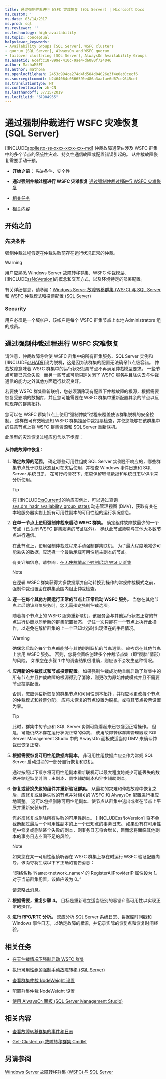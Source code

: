 ```yaml
---
title: 通过强制仲裁进行 WSFC 灾难恢复 (SQL Server) | Microsoft Docs
ms.custom: ''
ms.date: 03/14/2017
ms.prod: sql
ms.reviewer: ''
ms.technology: high-availability
ms.topic: conceptual
helpviewer_keywords:
- Availability Groups [SQL Server], WSFC clusters
- quorum [SQL Server], AlwaysOn and WSFC quorum
- failover clustering [SQL Server], AlwaysOn Availability Groups
ms.assetid: 6cefdc18-899e-410c-9ae4-d6080f724046
author: MashaMSFT
ms.author: mathoma
ms.openlocfilehash: 2453c994ca274d4fd584d04026e3f4e0eb0cecf6
ms.sourcegitcommit: b2464064c0566590e486a3aafae6d67ce2645cef
ms.translationtype: HT
ms.contentlocale: zh-CN
ms.lasthandoff: 07/15/2019
ms.locfileid: "67904955"
---
```

# <a name="wsfc-disaster-recovery-through-forced-quorum-sql-server"></a>通过强制仲裁进行 WSFC 灾难恢复 (SQL Server)
[!INCLUDE[appliesto-ss-xxxx-xxxx-xxx-md](../../../includes/appliesto-ss-xxxx-xxxx-xxx-md.md)]
  仲裁故障通常由涉及 WSFC 群集中的多个节点的系统性灾难、持久性通信故障或配置错误引起的。  从仲裁故障恢复需要手动干预。  
  
-   **开始之前：** [先决条件](#Prerequisites)、[安全性](#Security)  
  
-   **通过强制仲裁过程进行 WSFC 灾难恢复** [通过强制仲裁过程进行 WSFC 灾难恢复](#Main)  
  
-   [相关任务](#RelatedTasks)  
  
-   [相关内容](#RelatedContent)  
  
##  <a name="BeforeYouBegin"></a> 开始之前  
  
###  <a name="Prerequisites"></a> 先决条件  
 强制仲裁过程假定在仲裁失败前存在运行状况正常的仲裁。  
  
> [!WARNING]  
>  用户应熟悉 Windows Server 故障转移群集、WSFC 仲裁模型、 [!INCLUDE[ssNoVersion](../../../includes/ssnoversion-md.md)]的概念和交互方式，以及环境特定的部署配置。  
>   
>  有关详细信息，请参阅：[Windows Server 故障转移群集 (WSFC) 与 SQL Server](https://msdn.microsoft.com/library/hh270278\(v=SQL.110\).aspx) 和 [WSFC 仲裁模式和投票配置 (SQL Server)](https://msdn.microsoft.com/library/hh270280\(v=SQL.110\).aspx)  
  
###  <a name="Security"></a> Security  
 用户必须是一个域帐户，该帐户是每个 WSFC 群集节点上本地 Administrators 组的成员。  
  
##  <a name="Main"></a> 通过强制仲裁过程进行 WSFC 灾难恢复  
 请注意，仲裁故障将会使 WSFC 群集中的所有群集服务、SQL Server 实例和 [!INCLUDE[ssHADR](../../../includes/sshadr-md.md)]设为脱机，这是因为该群集的配置无法确保节点级容错。  仲裁故障意味着 WSFC 群集中的运行状况投票节点不再满足仲裁模型要求。 一些节点可能已完全失败，而另一些节点可能只是关闭了 WSFC 服务并且除失去与仲裁通信的能力之外其他方面运行状况良好。  
  
 若要使 WSFC 群集重新联机，您必须消除现有配置下仲裁故障的根源，根据需要恢复受影响的数据库，并且您可能需要在 WSFC 群集中重新配置其余的节点以反映现存的群集拓扑。  
  
  您可以在 WSFC 群集节点上使用“强制仲裁”过程来覆盖使该群集脱机的安全控制。  这样做可有效地通知 WSFC 群集挂起仲裁投票检查，并使您能够在该群集中的任意节点上将 WSFC 群集资源和 SQL Server 重新联机。  
  
 此类型的灾难恢复过程应包含以下步骤：  
  
#### <a name="to-recover-from-quorum-failure"></a>从仲裁故障中恢复：  
  
1.  **确定故障的范围。** 确定哪些可用性组或 SQL Server 实例是不响应的，哪些群集节点处于联机状态且可在灾后使用，并检查 Windows 事件日志和 SQL Server 系统日志。  在可行的情况下，您应保留取证数据和系统日志以供未来分析使用。  
  
    > [!TIP]  
    >  在 [!INCLUDE[ssCurrent](../../../includes/sscurrent-md.md)]的响应实例上，可以通过查询 [sys.dm_hadr_availability_group_states](../../../relational-databases/system-dynamic-management-views/sys-dm-hadr-availability-group-states-transact-sql.md) 动态管理视图 (DMV)，获取有关在本地服务器实例上拥有可用性副本的可用性组的运行状况信息。  
  
2.  **在单一节点上使用强制仲裁来启动 WSFC 群集。** 确定组件故障数最少的一个节点（已关闭 WSFC 群集服务的节点除外）。  确认此节点能够与其他大多数节点进行通信。  
  
     在此节点上，使用强制仲裁过程来手动强制群集联机。  为了最大程度地减少可能丢失的数据，应选择一个最后承载可用性组主副本的节点。  
  
     有关详细信息，请参阅：[在无仲裁情况下强制启动 WSFC 群集](https://msdn.microsoft.com/library/hh270275\(v=SQL.110\).aspx)  
  
    > [!NOTE]  
    >  在逻辑 WSFC 群集获得大多数投票并自动转换到操作的常规仲裁模式之前，强制仲裁设置会在群集范围内阻止仲裁检查。  
  
3.  **逐一在每个其他方面运行正常的节点上正常启动 WSFC 服务。** 当您在其他节点上启动该群集服务时，您无需指定强制仲裁选项。  
  
     随着每个节点上的 WSFC 服务重新联机，该服务会与其他运行状态正常的节点进行协商以同步新的群集配置状态。  记住一次只能在一个节点上执行此操作，以避免在解析群集的上一个已知状态时出现潜在的争用情况。  
  
    > [!WARNING]  
    >  确保您启动的每个节点都能够与其他刚刚联机的节点通信。  应考虑在其他节点上禁用 WSFC 服务。  否则，您将会面临创建多个仲裁节点集（即“裂脑”情形）的风险。 如果您在步骤 1 中的调查结果很准确，则应该不会发生这种情况。  
  
4.  **应用新的仲裁模式和节点投票配置。** 如果强制仲裁成功地重新启动了群集中的所有节点并且仲裁故障的根源得到了消除，则更改为原始仲裁模式并且不需要节点投票配置。  
  
     否则，您应评估新恢复的群集节点和可用性副本拓扑，并相应地更改每个节点的仲裁模式和投票分配。 应将未恢复的节点设置为脱机，或将其节点投票设置为零。  
  
    > [!TIP]  
    >  此时，群集中的节点和 SQL Server 实例可能看起来已恢复回正常操作。  但是，可能仍然不存在运行状况正常的仲裁。  使用故障转移群集管理器或 SQL Server Management Studio 中的 AlwaysOn 面板或适当的 DMV 来确认仲裁已恢复正常。  
  
5.  **根据需要恢复可用性组数据库副本。** 非可用性组数据库应会作为常规 SQL Server 启动过程的一部分自行恢复和联机。  
  
     通过按照以下顺序将可用性组副本重新联机可以最大程度地减少可能丢失的数据并缩短恢复时间：主副本、同步辅助副本和异步辅助副本。  
  
6.  **修复或替换失败的组件并重新验证群集。** 从最初的灾难和仲裁故障中恢复之后，应修复或替换失败的节点并对相关的 WSFC 和 AlwaysOn 配置进行相应地调整。  这可以包括删除可用性组副本、使节点从群集中退出或者在节点上平展并重新安装软件。  
  
     您必须修复或删除所有失败的可用性副本。  [!INCLUDE[ssNoVersion](../../../includes/ssnoversion-md.md)] 将不会截断超过最后一个可用性副本的上一个已知点的事务日志。   如果没有在可用性组中修复或删除某个失败的副本，则事务日志将会增长，因而您将面临其他副本的事务日志空间不足的风险。  
  
    > [!NOTE]  
    >  如果您在某一可用性组侦听器在 WSFC 群集上存在时运行 WSFC 验证配置向导，该向导将生成以下不正确的警告消息：  
    >   
    >  “网络名称 ‘Name:<network_name>’ 的 RegisterAllProviderIP 属性设为 1。对于当前群集配置，该值应设为 0。”  
    >   
    >  请忽略此消息。  
  
7.  **根据需要，重复步骤 4。** 目标是重新建立适当级别的容错和高可用性以实现正常的操作。  
  
8.  **进行 RPO/RTO 分析。** 您应分析 SQL Server 系统日志、数据库时间戳和 Windows 事件日志，以确定故障的根源，并记录实际的恢复点和恢复时间经验。  
  
##  <a name="RelatedTasks"></a> 相关任务  
  
-   [在无仲裁情况下强制启动 WSFC 群集](../../../sql-server/failover-clusters/windows/force-a-wsfc-cluster-to-start-without-a-quorum.md)  
  
-   [执行可用性组的强制手动故障转移 (SQL Server)](../../../database-engine/availability-groups/windows/perform-a-forced-manual-failover-of-an-availability-group-sql-server.md)  
  
-   [查看群集仲裁 NodeWeight 设置](../../../sql-server/failover-clusters/windows/view-cluster-quorum-nodeweight-settings.md)  
  
-   [配置群集仲裁 NodeWeight 设置](../../../sql-server/failover-clusters/windows/configure-cluster-quorum-nodeweight-settings.md)  
  
-   [使用 AlwaysOn 面板 (SQL Server Management Studio)](../../../database-engine/availability-groups/windows/use-the-always-on-dashboard-sql-server-management-studio.md)
  
##  <a name="RelatedContent"></a> 相关内容  
  
-   [查看故障转移群集的事件和日志](https://technet.microsoft.com/library/cc772342\(WS.10\).aspx)  
  
-   [Get-ClusterLog 故障转移群集 Cmdlet](https://technet.microsoft.com/library/ee461045.aspx)  
  
## <a name="see-also"></a>另请参阅  
 [Windows Server 故障转移群集 (WSFC) 与 SQL Server](../../../sql-server/failover-clusters/windows/windows-server-failover-clustering-wsfc-with-sql-server.md)  
  
  
